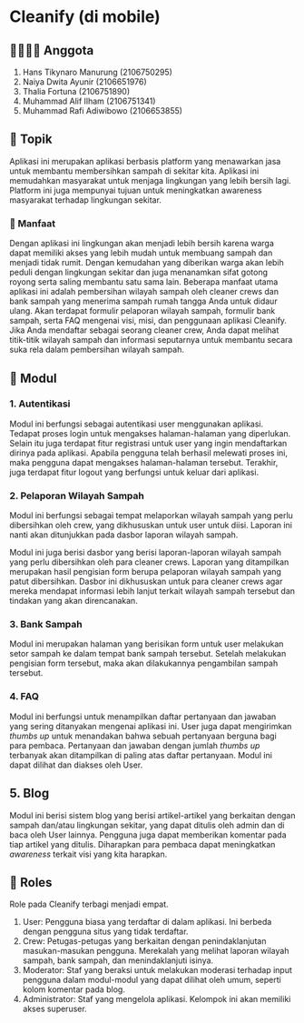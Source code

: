 # Cleanify (di mobile)

<!-- [![Status deployment](https://img.shields.io/github/workflow/status/A03-PBP-2022/proyek/Deployment?logo=github-actions&logoColor=white)](https://github.com/A03-PBP-2022/proyek/actions/workflows/deployment.yml)
[![Aplikasi Heroku](https://img.shields.io/badge/heroku-cleanifyid-blue?logo=heroku&logoColor=white)](https://cleanifyid.herokuapp.com/) -->

<!--
Nanti akan diganti dengan link ke APK langsung. Jangan dulu.
🌐 Aplikasi Heroku: https://cleanifyid.herokuapp.com/
-->

## 👨‍👨‍👧‍👧 Anggota

1. Hans Tikynaro Manurung (2106750295)
2. Naiya Dwita Ayunir (2106651976)
3. Thalia Fortuna (2106751890)
4. Muhammad Alif Ilham (2106751341)
5. Muhammad Rafi Adiwibowo (2106653855)

## 🧠 Topik

Aplikasi ini merupakan aplikasi berbasis platform yang menawarkan jasa untuk membantu membersihkan sampah di sekitar kita. Aplikasi ini memudahkan masyarakat untuk menjaga lingkungan yang lebih bersih lagi. Platform ini juga mempunyai tujuan untuk meningkatkan awareness masyarakat terhadap lingkungan sekitar.

### 💢 Manfaat

Dengan aplikasi ini lingkungan akan menjadi lebih bersih karena warga dapat memiliki akses yang lebih mudah untuk membuang sampah dan menjadi tidak rumit. Dengan kemudahan yang diberikan warga akan lebih peduli dengan lingkungan sekitar dan juga menanamkan sifat gotong royong serta saling membantu satu sama lain. Beberapa manfaat utama aplikasi ini adalah pembersihan wilayah sampah oleh cleaner crews dan bank sampah yang menerima sampah rumah tangga Anda untuk didaur ulang. Akan terdapat formulir pelaporan wilayah sampah, formulir bank sampah, serta FAQ mengenai visi, misi, dan penggunaan aplikasi Cleanify. Jika Anda mendaftar sebagai seorang cleaner crew, Anda dapat melihat titik-titik wilayah sampah dan informasi seputarnya untuk membantu secara suka rela dalam pembersihan wilayah sampah.

## 💾 Modul

### 1. Autentikasi

Modul ini berfungsi sebagai autentikasi user menggunakan aplikasi. Tedapat proses login untuk mengakses halaman-halaman yang diperlukan. Selain itu juga terdapat fitur registrasi untuk user yang ingin mendaftarkan dirinya pada aplikasi. Apabila pengguna telah berhasil melewati proses ini, maka pengguna dapat mengakses halaman-halaman tersebut. Terakhir, juga terdapat fitur logout yang berfungsi untuk keluar dari aplikasi.

### 2. Pelaporan Wilayah Sampah

Modul ini berfungsi sebagai tempat melaporkan wilayah sampah yang perlu dibersihkan oleh crew, yang dikhususkan untuk user untuk diisi. Laporan ini nanti akan ditunjukkan pada dasbor laporan wilayah sampah.

Modul ini juga berisi dasbor yang berisi laporan-laporan wilayah sampah yang perlu dibersihkan oleh para cleaner crews. Laporan yang ditampilkan merupakan hasil pengisian form berupa pelaporan wilayah sampah yang patut dibersihkan. Dasbor ini dikhususkan untuk para cleaner crews agar mereka mendapat informasi lebih lanjut terkait wilayah sampah tersebut dan tindakan yang akan direncanakan.

### 3. Bank Sampah

Modul ini merupakan halaman yang berisikan form untuk user melakukan setor sampah ke dalam tempat bank sampah tersebut. Setelah melakukan pengisian form tersebut, maka akan dilakukannya pengambilan sampah tersebut.

### 4. FAQ

Modul ini berfungsi untuk menampilkan daftar pertanyaan dan jawaban yang sering ditanyakan mengenai aplikasi ini. User juga dapat mengirimkan *thumbs up* untuk menandakan bahwa sebuah pertanyaan berguna bagi para pembaca. Pertanyaan dan jawaban dengan jumlah *thumbs up* terbanyak akan ditampilkan di paling atas daftar pertanyaan. Modul ini dapat dilihat dan diakses oleh User.

## 5. Blog

Modul ini berisi sistem blog yang berisi artikel-artikel yang berkaitan dengan sampah dan/atau lingkungan sekitar, yang dapat ditulis oleh admin dan di baca oleh User lainnya. Pengguna juga dapat memberikan komentar pada tiap artikel yang ditulis. Diharapkan para pembaca dapat meningkatkan *awareness* terkait visi yang kita harapkan.

## 👥 Roles

Role pada Cleanify terbagi menjadi empat.

1. User: Pengguna biasa yang terdaftar di dalam aplikasi. Ini berbeda dengan pengguna situs yang tidak terdaftar.
2. Crew: Petugas-petugas yang berkaitan dengan penindaklanjutan masukan-masukan pengguna. Merekalah yang melihat laporan wilayah sampah, bank sampah, dan menindaklanjuti isinya.
3. Moderator: Staf yang beraksi untuk melakukan moderasi terhadap input pengguna dalam modul-modul yang dapat dilihat oleh umum, seperti kolom komentar pada blog.
4. Administrator: Staf yang mengelola aplikasi. Kelompok ini akan memiliki akses superuser.

